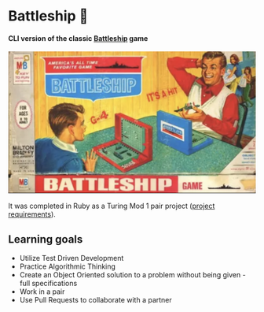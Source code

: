 # Battleship 🚢

#### CLI version of the classic [Battleship](https://en.wikipedia.org/wiki/Battleship_(game)) game

![retro battleship game](/battleship_boardgame.png)

It was completed in Ruby as a Turing Mod 1 pair project ([project requirements](https://backend.turing.io/module1/projects/battleship/)).

## Learning goals
- Utilize Test Driven Development
- Practice Algorithmic Thinking
- Create an Object Oriented solution to a problem without being given - full specifications
- Work in a pair
- Use Pull Requests to collaborate with a partner

